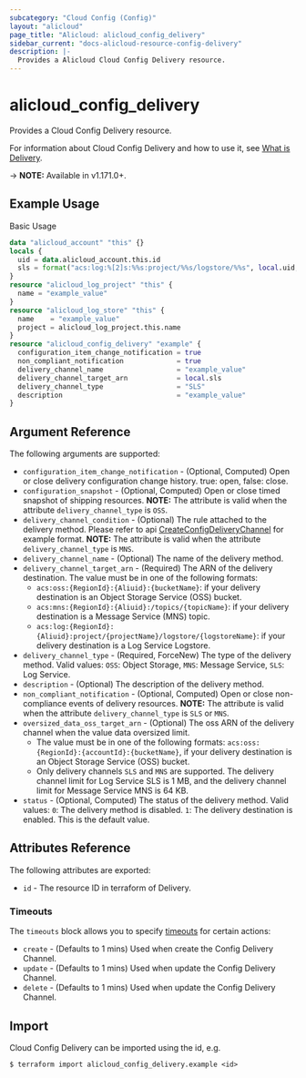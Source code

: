 ```yaml
---
subcategory: "Cloud Config (Config)"
layout: "alicloud"
page_title: "Alicloud: alicloud_config_delivery"
sidebar_current: "docs-alicloud-resource-config-delivery"
description: |-
  Provides a Alicloud Cloud Config Delivery resource.
---
```


# alicloud\_config\_delivery

Provides a Cloud Config Delivery resource.

For information about Cloud Config Delivery and how to use it, see [What is Delivery](https://help.aliyun.com/document_detail/429798.html).

-> **NOTE:** Available in v1.171.0+.

## Example Usage

Basic Usage

```terraform
data "alicloud_account" "this" {}
locals {
  uid = data.alicloud_account.this.id
  sls = format("acs:log:%[2]s:%%s:project/%%s/logstore/%%s", local.uid, alicloud_log_project.this.name, alicloud_log_store.this.name)
}
resource "alicloud_log_project" "this" {
  name = "example_value"
}
resource "alicloud_log_store" "this" {
  name    = "example_value"
  project = alicloud_log_project.this.name
}
resource "alicloud_config_delivery" "example" {
  configuration_item_change_notification = true
  non_compliant_notification             = true
  delivery_channel_name                  = "example_value"
  delivery_channel_target_arn            = local.sls
  delivery_channel_type                  = "SLS"
  description                            = "example_value"
}
```

## Argument Reference

The following arguments are supported:

* `configuration_item_change_notification` - (Optional, Computed) Open or close delivery configuration change history. true: open, false: close.
* `configuration_snapshot` - (Optional, Computed) Open or close timed snapshot of shipping resources. **NOTE:** The attribute is valid when the attribute `delivery_channel_type` is `OSS`.
* `delivery_channel_condition` - (Optional) The rule attached to the delivery method. Please refer to api [CreateConfigDeliveryChannel](https://help.aliyun.com/document_detail/429798.html) for example format. **NOTE:** The attribute is valid when the attribute `delivery_channel_type` is `MNS`.
* `delivery_channel_name` - (Optional) The name of the delivery method.
* `delivery_channel_target_arn` - (Required) The ARN of the delivery destination. The value must be in one of the following formats:
  * `acs:oss:{RegionId}:{Aliuid}:{bucketName}`: if your delivery destination is an Object Storage Service (OSS) bucket. 
  * `acs:mns:{RegionId}:{Aliuid}:/topics/{topicName}`: if your delivery destination is a Message Service (MNS) topic. 
  * `acs:log:{RegionId}:{Aliuid}:project/{projectName}/logstore/{logstoreName}`: if your delivery destination is a Log Service Logstore.
* `delivery_channel_type` - (Required, ForceNew) The type of the delivery method. Valid values: `OSS`: Object Storage, `MNS`: Message Service, `SLS`: Log Service.
* `description` - (Optional) The description of the delivery method.
* `non_compliant_notification` - (Optional, Computed) Open or close non-compliance events of delivery resources. **NOTE:** The attribute is valid when the attribute `delivery_channel_type` is `SLS` or `MNS`.
* `oversized_data_oss_target_arn` - (Optional) The oss ARN of the delivery channel when the value data oversized limit. 
  * The value must be in one of the following formats: `acs:oss:{RegionId}:{accountId}:{bucketName}`, if your delivery destination is an Object Storage Service (OSS) bucket.
  * Only delivery channels `SLS` and `MNS` are supported. The delivery channel limit for Log Service SLS is 1 MB, and the delivery channel limit for Message Service MNS is 64 KB.
* `status` - (Optional, Computed) The status of the delivery method. Valid values: `0`: The delivery method is disabled. `1`: The delivery destination is enabled. This is the default value.

## Attributes Reference

The following attributes are exported:

* `id` - The resource ID in terraform of Delivery.

### Timeouts

The `timeouts` block allows you to specify [timeouts](https://www.terraform.io/docs/configuration-0-11/resources.html#timeouts) for certain actions:

* `create` - (Defaults to 1 mins) Used when create the Config Delivery Channel.
* `update` - (Defaults to 1 mins) Used when update the Config Delivery Channel.
* `delete` - (Defaults to 1 mins) Used when update the Config Delivery Channel.

## Import

Cloud Config Delivery can be imported using the id, e.g.

```shell
$ terraform import alicloud_config_delivery.example <id>
```